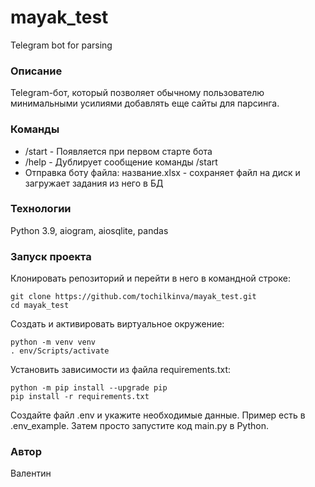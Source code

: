 # mayak_test
Telegram bot for parsing

### Описание
Telegram-бот, который позволяет обычному пользователю минимальными усилиями добавлять еще сайты для парсинга.  

### Команды
- /start - Появляется при первом старте бота
- /help - Дублирует сообщение команды /start
- Отправка боту файла: название.xlsx - сохраняет файл на диск и загружает задания из него в БД

### Технологии
Python 3.9, aiogram, aiosqlite, pandas

### Запуск проекта

Клонировать репозиторий и перейти в него в командной строке:

```
git clone https://github.com/tochilkinva/mayak_test.git
cd mayak_test
```

Cоздать и активировать виртуальное окружение:

```
python -m venv venv
. env/Scripts/activate
```

Установить зависимости из файла requirements.txt:

```
python -m pip install --upgrade pip
pip install -r requirements.txt
```

Создайте файл .env и укажите необходимые данные.
Пример есть в .env_example.
Затем просто запустите код main.py в Python.

### Автор
Валентин
